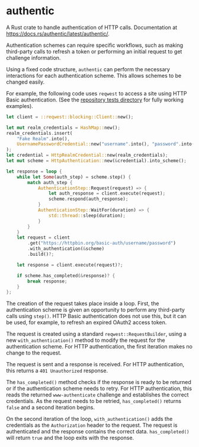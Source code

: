 # authentic

A Rust crate to handle authentication of HTTP calls.  Documentation at https://docs.rs/authentic/latest/authentic/.

Authentication schemes can require specific workflows, such as making third-party calls to refresh a token or performing an initial request to get challenge information.

Using a fixed code structure, `authentic` can perform the necessary interactions for each authentication scheme. This allows schemes to be changed easily.

For example, the following code uses `reqwest` to access a site using HTTP Basic authentication. (See the [repository tests directory](https://github.com/jinxapi/authentic/tree/main/tests) for fully working examples).

```rust
let client = ::reqwest::blocking::Client::new();

let mut realm_credentials = HashMap::new();
realm_credentials.insert(
    "Fake Realm".into(),
    UsernamePasswordCredential::new("username".into(), "password".into()),
);
let credential = HttpRealmCredential::new(realm_credentials);
let mut scheme = HttpAuthentication::new(&credential).into_scheme();

let response = loop {
    while let Some(auth_step) = scheme.step() {
        match auth_step {
            AuthenticationStep::Request(request) => {
                let auth_response = client.execute(request);
                scheme.respond(auth_response);
            }
            AuthenticationStep::WaitFor(duration) => {
                std::thread::sleep(duration);
            }
        }
    }
    let request = client
        .get("https://httpbin.org/basic-auth/username/password")
        .with_authentication(&scheme)
        .build()?;

    let response = client.execute(request)?;

    if scheme.has_completed(&response)? {
        break response;
    }
};
```

The creation of the request takes place inside a loop. First, the authentication scheme is given an opportunity to perform any third-party calls using `step()`.
HTTP Basic authentication does not use this, but it can be used, for example, to refresh an expired OAuth2 access token.

The request is created using a standard `reqwest::RequestBuilder`, using a new `with_authentication()` method to modify the request for the authentication scheme.
For HTTP authentication, the first iteration makes no change to the request.

The request is sent and a response is received.  For HTTP authentication, this returns a `401 Unauthorized` response.

The `has_completed()` method checks if the response is ready to be returned or if the authentication scheme needs to retry.
For HTTP authentication, this reads the returned `www-authenticate` challenge and establishes the correct credentials.
As the request needs to be retried, `has_completed()` returns `false` and a second iteration begins.

On the second iteration of the loop, `with_authentication()` adds the credentials as the `Authorization` header to the request. The request is authenticated and the response contains the correct data. `has_completed()` will return `true` and the loop exits with the response.
